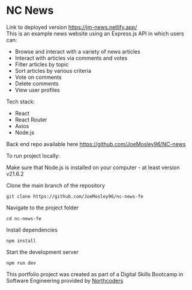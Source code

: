 # NC News
Link to deployed version https://jm-news.netlify.app/  
This is an example news website using an Express.js API in which users can: 
* Browse and interact with a variety of news articles
* Interact with articles via comments and votes
* Filter articles by topic
* Sort articles by various criteria
* Vote on comments
* Delete comments
* View user profiles

Tech stack:
* React
* React Router
* Axios
* Node.js

Back end repo available here https://github.com/JoeMosley96/NC-news  

To run project locally:  

Make sure that Node.js is installed on your computer - at least version v21.6.2

Clone the main branch of the repository
```
git clone https://github.com/JoeMosley96/nc-news-fe  
```

Navigate to the project folder  
```
cd nc-news-fe  
```

Install dependencies  
```
npm install
```

Start the development server  
```
npm run dev
```

This portfolio project was created as part of a Digital Skills Bootcamp in Software Engineering provided by [Northcoders](https://northcoders.com/)
